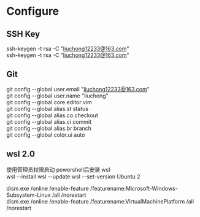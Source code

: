 # Configure

## SSH Key
ssh-keygen -t rsa -C "liuchong12233@163.com"  
ssh-keygen -t rsa -C "liuchong12233@163.com"  

## Git
git config --global user.email "liuchong12233@163.com"  
git config --global user.name "liuchong"  
git config --global core.editor vim  
git config --global alias.st status  
git config --global alias.co checkout  
git config --global alias.ci commit  
git config --global alias.br branch  
git config --global color.ui auto    

## wsl 2.0 
使用管理员权限启动 powershell后安装 wsl  
wsl --install
wsl --update
wsl --set-version Ubuntu 2

dism.exe /online /enable-feature /featurename:Microsoft-Windows-Subsystem-Linux /all /norestart  
dism.exe /online /enable-feature /featurename:VirtualMachinePlatform /all /norestart  

